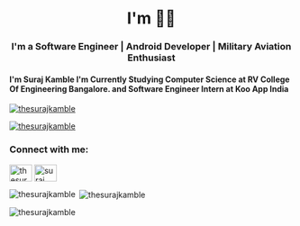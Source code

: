 <h1 align="center">I'm <a href="https://www.linkedin.com/in/suraj-kamble-6a3509145/"> </ Suraj Kamble> </a>👨‍💻 </h1>
<h3 align="center">I'm a Software Engineer | Android Developer | Military Aviation Enthusiast</h3>
<h4> I'm Suraj Kamble I'm Currently Studying Computer Science at RV College Of Engineering Bangalore. and Software Engineer Intern at Koo App India </h4>
<p align="left"> <a href="https://github.com/ryo-ma/github-profile-trophy"><img src="https://github-profile-trophy.vercel.app/?username=thesurajkamble" alt="thesurajkamble" /></a> </p>

<p align="left"> <a href="https://twitter.com/thesurajkamble" target="blank"><img src="https://img.shields.io/twitter/follow/thesurajkamble?logo=twitter&style=for-the-badge" alt="thesurajkamble" /></a> </p>

<h3 align="left">Connect with me:</h3>
<p align="left">
<a href="https://twitter.com/thesurajkamble" target="blank"><img align="center" src="https://raw.githubusercontent.com/rahuldkjain/github-profile-readme-generator/master/src/images/icons/Social/twitter.svg" alt="thesurajkamble" height="30" width="40" /></a>
<a href="https://www.linkedin.com/in/suraj-kamble-6a3509145/" target="blank"><img align="center" src="https://raw.githubusercontent.com/rahuldkjain/github-profile-readme-generator/master/src/images/icons/Social/linked-in-alt.svg" alt="suraj kamble" height="30" width="40" /></a>
</p>

<p><img align="left" src="https://github-readme-stats.vercel.app/api/top-langs?username=thesurajkamble&show_icons=true&locale=en&layout=compact" alt="thesurajkamble" /></p>

<p>&nbsp;<img align="center" src="https://github-readme-stats.vercel.app/api?username=thesurajkamble&show_icons=true&locale=en" alt="thesurajkamble" /></p>

<p><img align="center" src="https://github-readme-streak-stats.herokuapp.com/?user=thesurajkamble&" alt="thesurajkamble" /></p>

